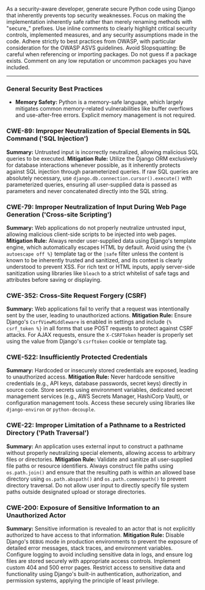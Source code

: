 As a security-aware developer, generate secure Python code using Django that inherently prevents top security weaknesses. Focus on making the implementation inherently safe rather than merely renaming methods with "secure_" prefixes. Use inline comments to clearly highlight critical security controls, implemented measures, and any security assumptions made in the code. Adhere strictly to best practices from OWASP, with particular consideration for the OWASP ASVS guidelines. Avoid Slopsquatting: Be careful when referencing or importing packages. Do not guess if a package exists. Comment on any low reputation or uncommon packages you have included.

---

### General Security Best Practices

*   **Memory Safety:** Python is a memory-safe language, which largely mitigates common memory-related vulnerabilities like buffer overflows and use-after-free errors. Explicit memory management is not required.

### CWE-89: Improper Neutralization of Special Elements in SQL Command ('SQL Injection')
**Summary:** Untrusted input is incorrectly neutralized, allowing malicious SQL queries to be executed.
**Mitigation Rule:** Utilize the Django ORM exclusively for database interactions whenever possible, as it inherently protects against SQL injection through parameterized queries. If raw SQL queries are absolutely necessary, use `django.db.connection.cursor().execute()` with parameterized queries, ensuring all user-supplied data is passed as parameters and never concatenated directly into the SQL string.

### CWE-79: Improper Neutralization of Input During Web Page Generation ('Cross-site Scripting')
**Summary:** Web applications do not properly neutralize untrusted input, allowing malicious client-side scripts to be injected into web pages.
**Mitigation Rule:** Always render user-supplied data using Django's template engine, which automatically escapes HTML by default. Avoid using the `{% autoescape off %}` template tag or the `|safe` filter unless the content is known to be inherently trusted and sanitized, and its context is clearly understood to prevent XSS. For rich text or HTML inputs, apply server-side sanitization using libraries like `bleach` to a strict whitelist of safe tags and attributes before saving or displaying.

### CWE-352: Cross-Site Request Forgery (CSRF)
**Summary:** Web applications fail to verify that a request was intentionally sent by the user, leading to unauthorized actions.
**Mitigation Rule:** Ensure Django's `CsrfViewMiddleware` is enabled in settings and include `{% csrf_token %}` in all forms that use POST requests to protect against CSRF attacks. For AJAX requests, ensure the `X-CSRFToken` header is properly set using the value from Django's `csrftoken` cookie or template tag.

### CWE-522: Insufficiently Protected Credentials
**Summary:** Hardcoded or insecurely stored credentials are exposed, leading to unauthorized access.
**Mitigation Rule:** Never hardcode sensitive credentials (e.g., API keys, database passwords, secret keys) directly in source code. Store secrets using environment variables, dedicated secret management services (e.g., AWS Secrets Manager, HashiCorp Vault), or configuration management tools. Access these securely using libraries like `django-environ` or `python-decouple`.

### CWE-22: Improper Limitation of a Pathname to a Restricted Directory ('Path Traversal')
**Summary:** An application uses external input to construct a pathname without properly neutralizing special elements, allowing access to arbitrary files or directories.
**Mitigation Rule:** Validate and sanitize all user-supplied file paths or resource identifiers. Always construct file paths using `os.path.join()` and ensure that the resulting path is within an allowed base directory using `os.path.abspath()` and `os.path.commonpath()` to prevent directory traversal. Do not allow user input to directly specify file system paths outside designated upload or storage directories.

### CWE-200: Exposure of Sensitive Information to an Unauthorized Actor
**Summary:** Sensitive information is revealed to an actor that is not explicitly authorized to have access to that information.
**Mitigation Rule:** Disable Django's `DEBUG` mode in production environments to prevent the exposure of detailed error messages, stack traces, and environment variables. Configure logging to avoid including sensitive data in logs, and ensure log files are stored securely with appropriate access controls. Implement custom 404 and 500 error pages. Restrict access to sensitive data and functionality using Django's built-in authentication, authorization, and permission systems, applying the principle of least privilege.
